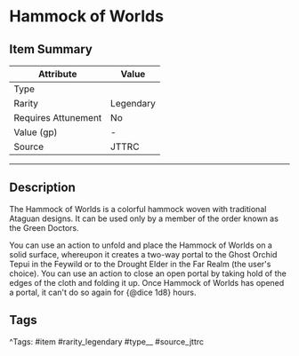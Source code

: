 # Hammock of Worlds

## Item Summary

| Attribute            | Value                        |
|----------------------|------------------------------|
| Type                 |   |
| Rarity               | Legendary             |
| Requires Attunement  | No                |
| Value (gp)           | -    |
| Source               | JTTRC |

---

## Description

The Hammock of Worlds is a colorful hammock woven with traditional Ataguan designs. It can be used only by a member of the order known as the Green Doctors.

You can use an action to unfold and place the Hammock of Worlds on a solid surface, whereupon it creates a two-way portal to the Ghost Orchid Tepui in the Feywild or to the Drought Elder in the Far Realm (the user's choice). You can use an action to close an open portal by taking hold of the edges of the cloth and folding it up. Once Hammock of Worlds has opened a portal, it can't do so again for {@dice 1d8} hours.

## Tags

^Tags: #item #rarity_legendary #type__ #source_jttrc